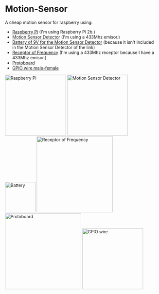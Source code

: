 # Motion-Sensor  
A cheap motion sensor for raspberry using: 

* [Raspberry Pi](https://www.raspberrypi.org/) (I'm using Raspberry Pi 2b.) 
* [Motion Sensor Detector](http://es.aliexpress.com/item/Wireless-PIR-Detector-for-home-alarm-home-security-system-433-315MHZ-motion-sensor-Free-Shipping/1613939535.html) (I'm using a 433Mhz emisor.)
* [Battery of 9V for the Motion Sensor Detector](https://www.amazon.es/Pila-petaca-alcalina-6LR61-6AM6/dp/B009C5NGR8/ref=sr_1_5?s=electronics-accessories&ie=UTF8&qid=1461367563&sr=1-5&keywords=pila+petaca+9v) (because it isn't included in the Motion Sensor Detector of the link)
* [Receptor of Frequency](http://es.aliexpress.com/store/product/433-mhz-rf-Receiver-superheterodyne-433mhz-UHF-ASK-remote-control-Module-Kit-small-size-low-power/2138259_32647836897.html?spm=2114.04010208.3.10.fOhABy&ws_ab_test=searchweb201556_8,searchweb201602_1_10034_507_10032_10020_10017_10005_10006_10021_10022_10009_10008_10018_10019,searchweb201603_9&btsid=fea22b35-8989-4774-894f-8823de59421a) (I'm using a 433Mhz receptor because I have a 433Mhz emisor.)  
* [Protoboard](https://www.amazon.es/gp/product/B00JGFDKBQ/ref=oh_aui_detailpage_o00_s00?ie=UTF8&psc=1)
* [GPIO wire male-female](https://www.amazon.es/gp/product/B00D7SDDLU/ref=oh_aui_detailpage_o01_s00?ie=UTF8&psc=1)

<img src="https://www.raspberrypi.org/wp-content/uploads/2015/01/Pi2ModB1GB_-comp.jpeg" alt="Raspberry Pi" width="200px"/>
<img src="http://g03.a.alicdn.com/kf/HTB12gCGKXXXXXbkXpXXq6xXFXXX4/201240097/HTB12gCGKXXXXXbkXpXXq6xXFXXX4.jpg?size=46823&height=800&width=800&hash=a174b62c73c34acebc88493edd7709c0" alt="Motion Sensor Detector" width="200px"/>
<img src="https://images-na.ssl-images-amazon.com/images/I/21JY6RxXoqL.jpg" alt="Battery" width="100px"/>  
<img src="http://g01.a.alicdn.com/kf/HTB1C6UFMXXXXXXmXVXXq6xXFXXXJ/227991055/HTB1C6UFMXXXXXXmXVXXq6xXFXXXJ.jpg" alt="Receptor of Frequency" width="250px"/>
<img src="https://images-na.ssl-images-amazon.com/images/I/51HxRQ33atL._SX425_.jpg" alt="Protoboard" width="250px"/>
<img src="https://images-na.ssl-images-amazon.com/images/I/713HSj2ZdOL._SY355_.jpg" alt="GPIO wire" width="200px"/>
